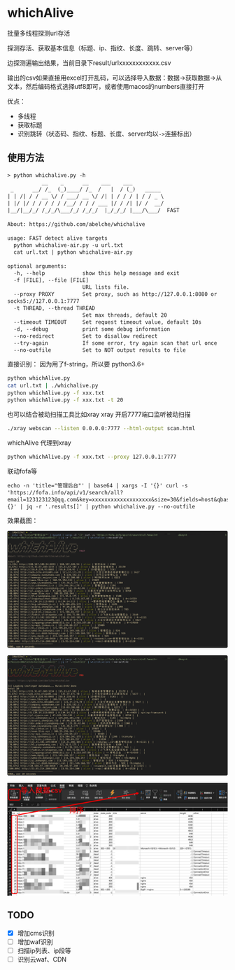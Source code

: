 # whichAlive

批量多线程探测url存活

探测存活、获取基本信息（标题、ip、指纹、长度、跳转、server等）

边探测遍输出结果，当前目录下result/urlxxxxxxxxxxxx.csv

输出的csv如果直接用excel打开乱码，可以选择导入数据：数据->获取数据->从文本，然后编码格式选择utf8即可，或者使用macos的numbers直接打开

优点：
- 多线程
- 获取标题
- 识别跳转（状态码、指纹、标题、长度、server均以`->`连接标出）

## 使用方法
```
> python whichalive.py -h
           __    _      __    ___    ___
 _      __/ /_  (_)____/ /_  /   |  / (_)   _____
| | /| / / __ \/ / ___/ __ \/ /| | / / / | / / _ \
| |/ |/ / / / / / /__/ / / / ___ |/ / /| |/ /  __/
|__/|__/_/ /_/_/\___/_/ /_/_/  |_/_/_/ |___/\___/  FAST

About: https://github.com/abelche/whichalive

usage: FAST detect alive targets
  python whichalive-air.py -u url.txt
  cat url.txt | python whichalive-air.py

optional arguments:
  -h, --help            show this help message and exit
  -f [FILE], --file [FILE]
                        URL lists file.
  --proxy PROXY         Set proxy, such as http://127.0.0.1:8080 or socks5://127.0.0.1:7777
  -t THREAD, --thread THREAD
                        Set max threads, default 20
  --timeout TIMEOUT     Set request timeout value, default 10s
  -d, --debug           print some debug information
  --no-redirect         Set to disallow redirect
  --try-again           If some error, try again scan that url once
  --no-outfile          Set to NOT output results to file
```

直接识别：
因为用了f-string，所以要 python3.6+

 ```sh
 python whichAlive.py
 cat url.txt | ./whichalive.py
 python whichAlive.py -f xxx.txt
 python whichAlive.py -f xxx.txt -t 20
 ```

也可以结合被动扫描工具比如xray
xray 开启7777端口监听被动扫描
```sh
./xray webscan --listen 0.0.0.0:7777 --html-output scan.html
```

whichAlive 代理到xray
```sh
python whichAlive.py -f xxx.txt --proxy 127.0.0.1:7777
```

联动fofa等

```shell
echo -n 'title="管理后台"' | base64 | xargs -I '{}' curl -s 'https://fofa.info/api/v1/search/all?email=123123123@qq.com&key=xxxxxxxxxxxxxxxxxxx&size=30&fields=host&qbase64={}' | jq -r '.results[]' | python whichalive.py --no-outfile
```

效果截图：

![](images/3.png)

![](images/4.png)

![](images/2.png)

## TODO

- [x] 增加cms识别
- [ ] 增加waf识别
- [ ] 扫描ip列表、ip段等
- [ ] 识别云waf、CDN